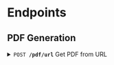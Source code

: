 # Endpoints

## PDF Generation

<details><summary><code>POST <strong>/pdf/url</strong></code> Get PDF from URL</summary>

Supply a JSON body with the following structure:
```javascript
{
    "url": "<url string>", // REQUIRED - The URL to convert to a PDF
    "filename": "something.pdf", // OPTIONAL - The filename for the returned PDF file
    "options": { 
        // PDF options - see link below
    },
    "headers": {
        // OPTIONAL: HTTP headers to send with request
    }
}
```
Only the `url` parameter is required. 

</details>